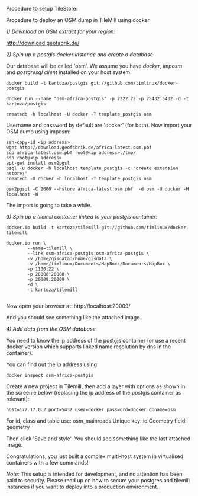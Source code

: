 Procedure to setup TileStore:


Procedure to deploy an OSM dump in TileMill using docker

*1) Download an OSM extract for your region:*

http://download.geofabrik.de/

*2) Spin up a postgis docker instance and create a database*

Our database will be called 'osm'. We assume you have *docker*, *imposm* and
*postgresql client* installed on your host system.

```
docker build -t kartoza/postgis git://github.com/timlinux/docker-postgis

docker run --name "osm-africa-postgis" -p 2222:22 -p 25432:5432 -d -t kartoza/postgis

createdb -h localhost -U docker -T template_postgis osm
```

Username and password by default are 'docker' (for both).
Now import your  OSM dump using imposm:

```
ssh-copy-id <ip address>
wget http://download.geofabrik.de/africa-latest.osm.pbf
scp africa-latest.osm.pbf root@<ip address>:/tmp/
ssh root@<ip address>
apt-get install osm2pgsl
psql -U docker -h localhost template_postgis -c 'create extension hstore;'
createdb -U docker -h localhost -T template_postgis osm

osm2pgsql -C 2000 --hstore africa-latest.osm.pbf  -d osm -U docker -H localhost -W
```

The import is going to take a while.

*3) Spin up a tilemill container linked to your postgis container:*

```
docker.io build -t kartoza/tilemill git://github.com/timlinux/docker-tilemill

docker.io run \
        --name=tilemill \
        --link osm-africa-postgis:osm-africa-postgis \
        -v /home/gisdata:/home/gisdata \
        -v /home/timlinux/Documents/MapBox:/Documents/MapBox \
        -p 1100:22 \
        -p 20008:20008 \
        -p 20009:20009 \
        -d \
        -t kartoza/tilemill


```

Now open your browser at:  http://localhost:20009/

And you should see something like the attached image.

*4) Add data from the OSM database*

You need to know the ip address of the postgis container (or use a recent
docker version which supports linked name resolution by dns in the container).

You can find out the ip address using: 

```
docker inspect osm-africa-postgis
```

Create a new project in Tilemill, then add a layer with options as shown in the
screenie below (replacing the ip address of the postgis container as relevant):

```
host=172.17.0.2 port=5432 user=docker password=docker dbname=osm
```

For id, class and table use: osm_mainroads
Unique key: id
Geometry field: geometry

Then click 'Save and style'. You should see something like the last attached image.

Congratulations, you just built a complex multi-host system in virtualised
containers with a few commands!

*Note:* This setup is intended for development, and no attention has been paid
to security. Please read up on how to secure your postgres and tilemill
instances if you want to deploy into a production environment.


